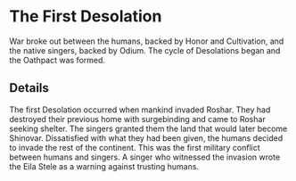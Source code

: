 # The First Desolation
War broke out between the humans, backed by Honor and Cultivation, and the native singers, backed by Odium. The cycle of Desolations began and the Oathpact was formed.

## Details
The first Desolation occurred when mankind invaded Roshar. They had destroyed their previous home with surgebinding and came to Roshar seeking shelter. The singers granted them the land that would later become Shinovar. Dissatisfied with what they had been given, the humans decided to invade the rest of the continent. This was the first military conflict between humans and singers. A singer who witnessed the invasion wrote the Eila Stele as a warning against trusting humans.
